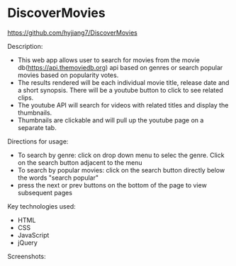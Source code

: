 # DiscoverMovies
https://github.com/hyjiang7/DiscoverMovies

Description: 
  - This web app allows user to search for movies from the movie db(https://api.themoviedb.org) api based on genres or 
    search popular movies based on popularity votes. 
  - The results rendered will be each individual movie title, release date and a short synopsis. There will be a youtube button
    to click to see related clips. 
  - The youtube API will search for videos with related titles and display the thumbnails.
  - Thumbnails are clickable and will pull up the youtube page on a separate tab.

Directions for usage:
  - To search by genre: click on drop down menu to selec the genre. Click on the search button adjacent to the menu 
  - To search by popular movies: click on the search button directly below the words "search popular"
  - press the next or prev buttons on the bottom of the page to view subsequent pages

Key technologies used:
  - HTML
  - CSS
  - JavaScript
  - jQuery
  
 Screenshots:
